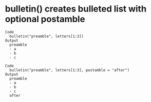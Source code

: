# bulletin() creates bulleted list with optional postamble

    Code
      bulletin("preamble", letters[1:3])
    Output
      preamble
      - a
      - b
      - c
      
    Code
      bulletin("preamble", letters[1:3], postamble = "after")
    Output
      preamble
      - a
      - b
      - c
      after
      

